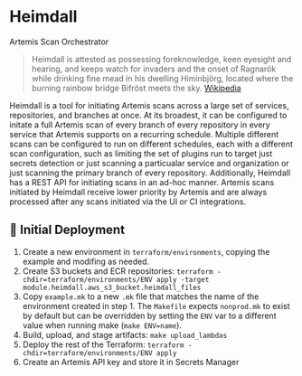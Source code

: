 # Heimdall

Artemis Scan Orchestrator

>Heimdall is attested as possessing foreknowledge, keen eyesight and hearing, and keeps watch for invaders and the onset of Ragnarök while drinking fine mead in his dwelling Himinbjörg, located where the burning rainbow bridge Bifröst meets the sky. [Wikipedia](https://en.wikipedia.org/wiki/Heimdallr)

Heimdall is a tool for initiating Artemis scans across a large set of services, repositories, and branches at once. At its broadest, it can be configured to initate a full Artemis scan of every branch of every repository in every service that Artemis supports on a recurring schedule. Multiple different scans can be configured to run on different schedules, each with a different scan configuration, such as limiting the set of plugins run to target just secrets detection or just scanning a particualar service and organization or just scanning the primary branch of every repository. Additionally, Heimdall has a REST API for initiating scans in an ad-hoc manner. Artemis scans initiated by Heimdall receive lower priority by Artemis and are always processed after any scans initiated via the UI or CI integrations.

## 🚢  Initial Deployment

1. Create a new environment in `terraform/environments`, copying the example and modifing as needed.
2. Create S3 buckets and ECR repositories: `terraform -chdir=terraform/environments/ENV apply -target module.heimdall.aws_s3_bucket.heimdall_files`
3. Copy `example.mk` to a new `.mk` file that matches the name of the environment created in step 1. The `Makefile` expects `nonprod.mk` to exist by default but can be overridden by setting the `ENV` var to a different value when running make (`make ENV=name`).
4. Build, upload, and stage artifacts: `make upload_lambdas`
5. Deploy the rest of the Terraform: `terraform -chdir=terraform/environments/ENV apply`
6. Create an Artemis API key and store it in Secrets Manager
